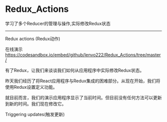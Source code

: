 # Redux_Actions
学习了多个Reducer的管理与操作,实际修改Redux状态
<hr/>

Redux actions (Redux动作)


在线演示
https://codesandbox.io/embed/github/lenvo222/Redux_Actions/tree/master/

有了Redux，让我们来谈谈我们如何从应用程序中实际修改Redux状态。

昨天我们经历了将React应用程序与Redux集成的困难部分。从现在开始，我们将使用Redux设置定义功能。

就目前而言，我们的演示应用程序显示了当前时间。但目前没有任何方法可以更新到新的时间。我们现在修改它。

Triggering updates(触发更新)

